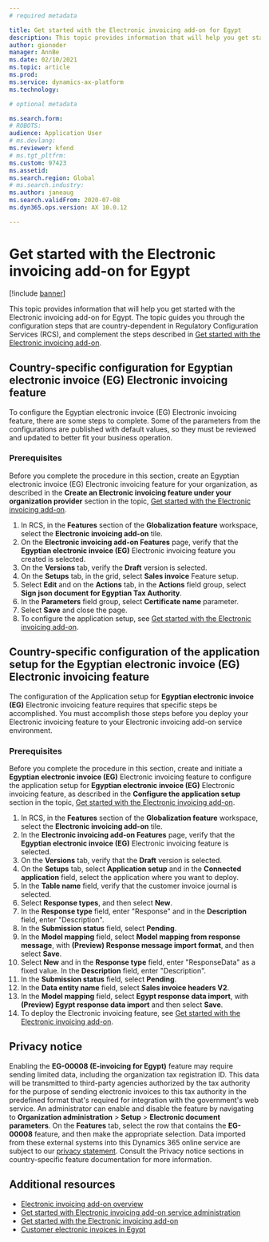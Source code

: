 ```yaml
---
# required metadata

title: Get started with the Electronic invoicing add-on for Egypt
description: This topic provides information that will help you get started with the Electronic invoicing add-on for Egypt in Finance and Supply Chain Management.
author: gionoder
manager: AnnBe
ms.date: 02/10/2021
ms.topic: article
ms.prod: 
ms.service: dynamics-ax-platform
ms.technology: 

# optional metadata

ms.search.form: 
# ROBOTS: 
audience: Application User
# ms.devlang: 
ms.reviewer: kfend
# ms.tgt_pltfrm: 
ms.custom: 97423
ms.assetid: 
ms.search.region: Global
# ms.search.industry: 
ms.author: janeaug
ms.search.validFrom: 2020-07-08
ms.dyn365.ops.version: AX 10.0.12

---
```


# Get started with the Electronic invoicing add-on for Egypt

[!include [banner](../includes/banner.md)]

This topic provides information that will help you get started with the Electronic invoicing add-on for Egypt. The topic guides you through the configuration steps that are country-dependent in Regulatory Configuration Services (RCS), and complement the steps described in [Get started with the Electronic invoicing add-on](e-invoicing-get-started.md).

## Country-specific configuration for Egyptian electronic invoice (EG) Electronic invoicing feature

To configure the Egyptian electronic invoice (EG) Electronic invoicing feature, there are some steps to complete. Some of the parameters from the configurations are published with default values, so they must be reviewed and updated to better fit your business operation.

### Prerequisites

Before you complete the procedure in this section, create an Egyptian electronic invoice (EG) Electronic invoicing feature for your organization, as described in the **Create an Electronic invoicing feature under your organization provider** section in the topic, [Get started with the Electronic invoicing add-on](e-invoicing-get-started.md).

1. In RCS, in the **Features** section of the **Globalization feature** workspace, select the **Electronic invoicing add-on** tile.
2. On the **Electronic invoicing add-on Features** page, verify that the **Egyptian electronic invoice (EG)** Electronic invoicing feature you created is selected.
3. On the **Versions** tab, verify the **Draft** version is selected.
4. On the **Setups** tab, in the grid, select **Sales invoice** Feature setup.
5. Select **Edit** and on the **Actions** tab, in the **Actions** field group, select **Sign json document for Egyptian Tax Authority**.
6. In the **Parameters** field group, select **Certificate name** parameter.
7. Select **Save** and close the page.
8. To configure the application setup, see [Get started with the Electronic invoicing add-on](e-invoicing-get-started.md).

## Country-specific configuration of the application setup for the Egyptian electronic invoice (EG) Electronic invoicing feature

The configuration of the Application setup for **Egyptian electronic invoice (EG)** Electronic invoicing feature requires that specific steps be accomplished. You must accomplish those steps before you deploy your Electronic invoicing feature to your Electronic invoicing add-on service environment.

### Prerequisites

Before you complete the procedure in this section, create and initiate a **Egyptian electronic invoice (EG)** Electronic invoicing feature to configure the application setup for **Egyptian electronic invoice (EG)** Electronic invoicing feature, as described in the **Configure the application setup** section in the topic, [Get started with the Electronic invoicing add-on](e-invoicing-get-started.md).

1. In RCS, in the **Features** section of the **Globalization feature** workspace, select the **Electronic invoicing add-on** tile.
2. In the **Electronic invoicing add-on Features** page, verify that the **Egyptian electronic invoice (EG)** Electronic invoicing feature is selected.
3. On the **Versions** tab, verify that the **Draft** version is selected.
4. On the **Setups** tab, select **Application setup** and in the **Connected application** field, select the application where you want to deploy.
5. In the **Table name** field, verify that the customer invoice journal is selected.
6. Select **Response types**, and then select **New**.
7. In the **Response type** field, enter "Response" and in the **Description** field, enter "Description".
8. In the **Submission status** field, select **Pending**.
9. In the **Model mapping** field, select **Model mapping from response message**, with **(Preview) Response message import format**, and then select **Save**.
10. Select **New** and in the **Response type** field, enter "ResponseData" as a fixed value. In the **Description** field, enter "Description".
11. In the **Submission status** field, select **Pending**.
12. In the **Data entity name** field, select **Sales invoice headers V2**.
13. In the **Model mapping** field, select **Egypt response data import**, with **(Preview) Egypt response data import** and then select **Save**.
14. To deploy the Electronic invoicing feature, see [Get started with the Electronic invoicing add-on](e-invoicing-get-started.md).

## Privacy notice

Enabling the **EG-00008 (E-invoicing for Egypt)** feature may require sending limited data, including the organization tax registration ID. This data will be transmitted to third-party agencies authorized by the tax authority for the purpose of sending electronic invoices to this tax authority in the predefined format that's required for integration with the government's web service. An administrator can enable and disable the feature by navigating to **Organization administration** > **Setup** > **Electronic document parameters**. On the **Features** tab, select the row that contains the **EG-00008** feature, and then make the appropriate selection. Data imported from these external systems into this Dynamics 365 online service are subject to our [privacy statement](https://go.microsoft.com/fwlink/?LinkId=512132). Consult the Privacy notice sections in country-specific feature documentation for more information.

## Additional resources

- [Electronic invoicing add-on overview](e-invoicing-service-overview.md)
- [Get started with Electronic invoicing add-on service administration](e-invoicing-get-started-service-administration.md)
- [Get started with the Electronic invoicing add-on](e-invoicing-get-started.md)
- [Customer electronic invoices in Egypt](emea-egy-e-invoices.md)
